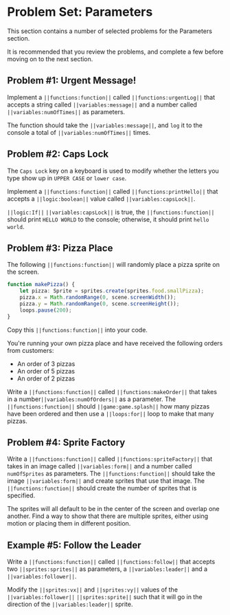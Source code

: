 # Problem Set: Parameters

This section contains a number of selected problems for the Parameters section.

It is recommended that you review the problems, and complete a few before moving on to the next section.

## Problem #1: Urgent Message!

Implement a ``||functions:function||`` called ``||functions:urgentLog||`` that accepts a string called ``||variables:message||`` and a number called ``||variables:numOfTimes||`` as parameters.

The function should take the ``||variables:message||``, and ``log`` it to the console a total of ``||variables:numOfTimes||`` times.

## Problem #2: Caps Lock

The `Caps Lock` key on a keyboard is used to modify whether the letters you type show up in ``UPPER CASE`` or ``lower case``.

Implement a ``||functions:function||`` called ``||functions:printHello||`` that accepts a ``||logic:boolean||`` value called ``||variables:capsLock||``.

``||logic:If||`` ``||variables:capsLock||`` is true, the ``||functions:function||`` should print ``HELLO WORLD`` to the console; otherwise, it should print ``hello world``.

## Problem #3: Pizza Place

The following ``||functions:function||`` will randomly place a pizza sprite on the screen.

```typescript
function makePizza() {
    let pizza: Sprite = sprites.create(sprites.food.smallPizza);
    pizza.x = Math.randomRange(0, scene.screenWidth());
    pizza.y = Math.randomRange(0, scene.screenHeight());
    loops.pause(200);
}
```

Copy this ``||functions:function||`` into your code. 

You're running your own pizza place and have received the following orders from customers:

* An order of 3 pizzas
* An order of 5 pizzas
* An order of 2 pizzas

Write a ``||functions:function||`` called ``||functions:makeOrder||`` that takes in a number``||variables:numOfOrders||`` as a parameter. The ``||functions:function||`` should ``||game:game.splash||`` how many pizzas have been ordered and then use a ``||loops:for||`` loop to make that many pizzas.

## Problem #4: Sprite Factory

Write a ``||functions:function||`` called ``||functions:spriteFactory||`` that takes in an image called ``||variables:form||`` and a number called ``numOfSprites`` as parameters. The ``||functions:function||`` should take the image ``||variables:form||`` and create sprites that use that image. The ``||functions:function||`` should create the number of sprites that is specified.

The sprites will all default to be in the center of the screen and overlap one another. Find a way to show that there are multiple sprites, either using motion or placing them in different position. 

## Example #5: Follow the Leader

Write a ``||functions:function||`` called ``||functions:follow||`` that accepts two ``||sprites:sprites||`` as parameters, a ``||variables:leader||`` and a ``||variables:follower||``.

Modify the ``||sprites:vx||`` and ``||sprites:vy||`` values of the ``||variables:follower||`` ``||sprites:sprite||`` such that it will go in the direction of the ``||variables:leader||`` sprite.